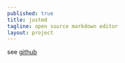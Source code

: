 ```yaml
---
published: true
title: justmd
tagline: open source markdown editor
layout: project
---
```


see [github](https://github.com/i38/justmd)







